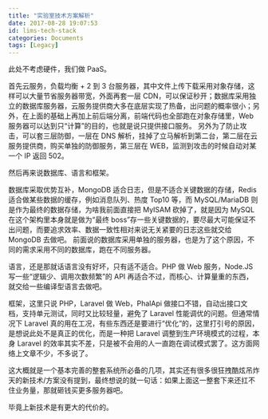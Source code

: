 ```yaml
---
title: "实验室技术方案解析"
date: 2017-08-28 19:07:53
id: lims-tech-stack
categories: Documents
tags: [Legacy]
---
```


此处不考虑硬件，我们做 PaaS。

首先云服务，负载均衡 + 2 到 3 台服务器，其中文件上传下载采用对象存储，这样可以大量节省服务器带宽，外面再套一层 CDN，可以保证秒开；数据库采用独立的数据库服务器，云服务提供商大多在底层实现了热备，出问题的概率很小；另外，在上面的基础上再加上前后端分离，前端代码也全部跑在对象存储里，Web 服务器可以达到只“计算”的目的，也就是说只提供接口服务。
另外为了防止攻击，可以套三层防御，一层在 DNS 解析，挂掉了立马解析到第二台，第二层在云服务提供商，购买单独的防御服务，第三层在 WEB，监测到攻击的时候自动对某一个 IP 返回 502。

然后再来说数据库、语言和框架。

数据库采取优势互补，MongoDB 适合日志，但是不适合关键数据的存储，Redis 适合做某些数据的缓存，例如消息队列、热度 Top10 等，而 MySQL/MariaDB 则是作为最终的数据存储，为啥我前面直接把 MyISAM 砍掉了，就是因为 MySQL 在这个架构里本身就是做为“最终 boss”存一些关键数据的，要尽最大可能保证不出问题，而要追求效率、数据一致性相对来说无关紧要的日志这些就交给 MongoDB 去做吧。
前面说的数据库采用单独的服务器，也是为了这个原因，不同的需求采用不同的数据库，跑在不同服务器。

语言，还是那就话语言没有好坏，只有适不适合。PHP 做 Web 服务，Node.JS 写一些“逻辑少、调用次数频繁”的 API 再适合不过，而核心、计算量重的东西，就交给一些编译型语言去做吧。

框架，这里只说 PHP，Laravel 做 Web，PhalApi 做接口不错，自动出接口文档，支持单元测试，同时又比较轻量，避免了 Laravel 性能调优的问题。但通常情况下 Laravel 真的用在工况，有些东西还是要进行“优化”的，这里打引号的原因，是想说此处不是真正的优化，而是一种把 Laravel 调整到生产环境模式的过程，本身 Laravel 的效率其实不差，只是被不会用的人一直跑在调试模式罢了。这方面网络上文章不少，不多说了。

这大概就是一个基本完善的整套系统所必备的几项，其实还有很多很狂拽酷炫吊炸天的新技术/方案没有提到，最终想说的就一句话：如果上面这一整套下来还扛不住业务量，那就砸钱买更多服务器吧。

毕竟上新技术是有更大的代价的。
